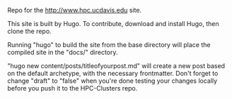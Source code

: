 Repo for the http://www.hpc.ucdavis.edu site.

This site is built by Hugo. To contribute, download and install Hugo, then clone the repo.

Running "hugo" to build the site from the base directory will place the compiled site in the "docs/" directory.

"hugo new content/posts/titleofyourpost.md" will create a new post based on the default archetype, with the
necessary frontmatter. Don't forget to change "draft" to "false" when you're done testing your changes locally before you push
it to the HPC-Clusters repo.


